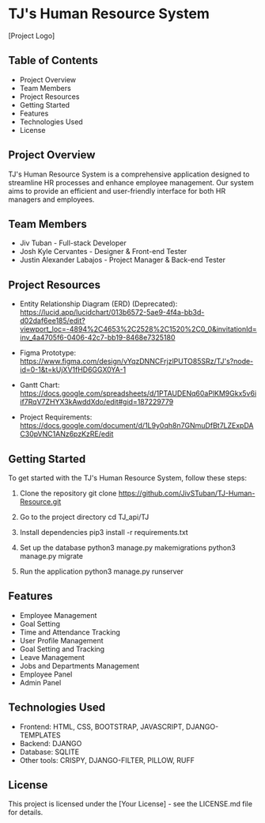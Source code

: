 # TJ's Human Resource System

[Project Logo]

## Table of Contents
- Project Overview
- Team Members
- Project Resources
- Getting Started
- Features
- Technologies Used
- License

## Project Overview

TJ's Human Resource System is a comprehensive application designed to streamline HR processes and enhance employee management. Our system aims to provide an efficient and user-friendly interface for both HR managers and employees.

## Team Members

- Jiv Tuban - Full-stack Developer
- Josh Kyle Cervantes - Designer & Front-end Tester
- Justin Alexander Labajos - Project Manager & Back-end Tester

## Project Resources

- Entity Relationship Diagram (ERD) (Deprecated):
  https://lucid.app/lucidchart/013b6572-5ae9-4f4a-bb3d-d02daf6ee185/edit?viewport_loc=-4894%2C4653%2C2528%2C1520%2C0_0&invitationId=inv_4a4705f6-0406-42c7-bb19-8468e7325180

- Figma Prototype:
  https://www.figma.com/design/vYqzDNNCFrjzlPUTO85SRz/TJ's?node-id=0-1&t=kUjXV1fHD6GGX0YA-1

- Gantt Chart:
  https://docs.google.com/spreadsheets/d/1PTAUDENq60aPlKM9Gkx5v6iif7RqV7ZHYX3kAwddXdo/edit#gid=187229779

- Project Requirements:
  https://docs.google.com/document/d/1L9y0qh8n7GNmuDfBt7LZExpDAC30pVNC1ANz6pzKzRE/edit

## Getting Started

To get started with the TJ's Human Resource System, follow these steps:

1. Clone the repository
   git clone https://github.com/JivSTuban/TJ-Human-Resource.git

2. Go to the project directory
   cd TJ_api/TJ 

3. Install dependencies
   pip3 install -r requirements.txt

4. Set up the database
   python3 manage.py makemigrations
   python3 manage.py migrate   

5. Run the application
   python3 manage.py runserver            

## Features

- Employee Management
- Goal Setting
- Time and Attendance Tracking
- User Profile Management
- Goal Setting and Tracking
- Leave Management
- Jobs and Departments Management
- Employee Panel
- Admin Panel

## Technologies Used

- Frontend: HTML, CSS, BOOTSTRAP, JAVASCRIPT, DJANGO-TEMPLATES
- Backend: DJANGO
- Database: SQLITE
- Other tools: CRISPY, DJANGO-FILTER, PILLOW, RUFF

## License

This project is licensed under the [Your License] - see the LICENSE.md file for details.